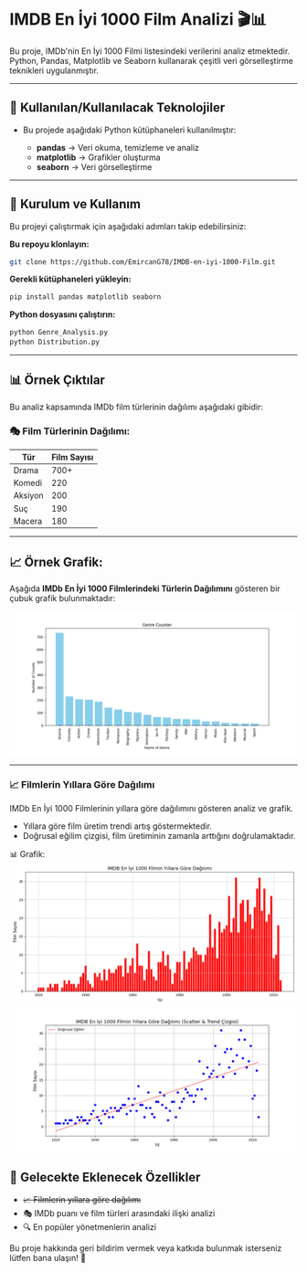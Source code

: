 # IMDB En İyi 1000 Film Analizi 🎬📊

Bu proje, IMDb'nin En İyi 1000 Filmi listesindeki verilerini analiz etmektedir. Python, Pandas, Matplotlib ve Seaborn kullanarak çeşitli veri görselleştirme teknikleri uygulanmıştır.

---

## 📌 Kullanılan/Kullanılacak Teknolojiler

- Bu projede aşağıdaki Python kütüphaneleri kullanılmıştır:

  - **pandas** → Veri okuma, temizleme ve analiz  
  - **matplotlib** → Grafikler oluşturma  
  - **seaborn** → Veri görselleştirme  

---

## 🚀 Kurulum ve Kullanım

Bu projeyi çalıştırmak için aşağıdaki adımları takip edebilirsiniz:

**Bu repoyu klonlayın:**
```bash
git clone https://github.com/EmircanG78/IMDB-en-iyi-1000-Film.git
```

**Gerekli kütüphaneleri yükleyin:**
```bash
pip install pandas matplotlib seaborn
```

**Python dosyasını çalıştırın:**
```bash
python Genre_Analysis.py
python Distribution.py
```

---

## 📊 Örnek Çıktılar

Bu analiz kapsamında IMDb film türlerinin dağılımı aşağıdaki gibidir:

### 🎭 Film Türlerinin Dağılımı:

| Tür      | Film Sayısı |
|----------|------------|
| Drama    | 700+       |
| Komedi   | 220        |
| Aksiyon  | 200        |
| Suç      | 190        |
| Macera   | 180        |

---

## 📈 Örnek Grafik:

Aşağıda **IMDb En İyi 1000 Filmlerindeki Türlerin Dağılımını** gösteren bir çubuk grafik bulunmaktadır:

![Film Türleri Dağılımı](images/Genre_Analysis.png)

---
### 📈 Filmlerin Yıllara Göre Dağılımı  
IMDb En İyi 1000 Filmlerinin yıllara göre dağılımını gösteren analiz ve grafik.

- Yıllara göre film üretim trendi artış göstermektedir.
- Doğrusal eğilim çizgisi, film üretiminin zamanla arttığını doğrulamaktadır.

📊 Grafik:  
![Bar Chart - Yıllara Göre Dağılım](images/Bar.png)
![Scatter ve Trend Çizgisi - Yıllara Göre Dağılım](images/Scatter&Trend.png)

## 🔮 Gelecekte Eklenecek Özellikler

- ~~📈 Filmlerin yıllara göre dağılımı~~ 
- 🎭 IMDb puanı ve film türleri arasındaki ilişki analizi  
- 🔍 En popüler yönetmenlerin analizi  

Bu proje hakkında geri bildirim vermek veya katkıda bulunmak isterseniz lütfen bana ulaşın! 🚀

